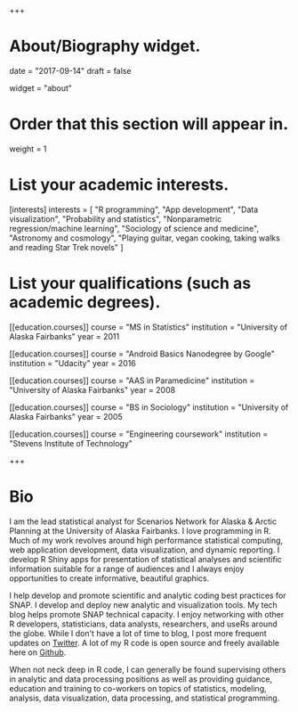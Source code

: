 +++
# About/Biography widget.

date = "2017-09-14"
draft = false

widget = "about"

# Order that this section will appear in.
weight = 1

# List your academic interests.
[interests]
  interests = [
    "R programming",
    "App development",
    "Data visualization",
    "Probability and statistics",
    "Nonparametric regression/machine learning",
    "Sociology of science and medicine",
    "Astronomy and cosmology",
    "Playing guitar, vegan cooking, taking walks and reading Star Trek novels"
  ]

# List your qualifications (such as academic degrees).
[[education.courses]]
  course = "MS in Statistics"
  institution = "University of Alaska Fairbanks"
  year = 2011

[[education.courses]]
  course = "Android Basics Nanodegree by Google"
  institution = "Udacity"
  year = 2016
  
[[education.courses]]
  course = "AAS in Paramedicine"
  institution = "University of Alaska Fairbanks"
  year = 2008

[[education.courses]]
  course = "BS in Sociology"
  institution = "University of Alaska Fairbanks"
  year = 2005
  
[[education.courses]]
  course = "Engineering coursework"
  institution = "Stevens Institute of Technology"

+++

# Bio

I am the lead statistical analyst for Scenarios Network for Alaska & Arctic Planning at the University of Alaska Fairbanks.
I love programming in R. Much of my work revolves around high performance statistical computing, web application development, data visualization, and dynamic reporting.
I develop R Shiny apps for presentation of statistical analyses and scientific information suitable for a range of audiences and I always enjoy opportunities to create informative, beautiful graphics.

I help develop and promote scientific and analytic coding best practices for SNAP. I develop and deploy new analytic and visualization tools. My tech blog helps promote SNAP technical capacity. I enjoy networking with other R developers, statisticians, data analysts, researchers, and useRs around the globe.
While I don't have a lot of time to blog, I post more frequent updates on [Twitter](https://twitter.com/leonawicz). A lot of my R code is open source and freely available here on [Github](https://github.com/leonawicz).

When not neck deep in R code, I can generally be found supervising others in analytic and data processing positions as well as providing guidance, education and training to co-workers on topics of statistics, modeling, analysis, data visualization, data processing, and statistical programming.
